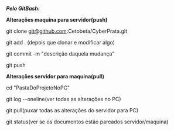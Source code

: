 ***Pelo GitBash:***

**Alterações maquina para servidor(push)**

git clone git@github.com:Cetobeta/CyberPrata.git

git add . (depois que clonar e modificar algo)

git commit -m "descrição daquela mudança"

git push

**Alterações servidor para maquina(pull)**

cd "PastaDoProjetoNoPC"

git log --oneline(ver todas as alterações no PC)

git pull(puxar todas as alterações do servidor para PC)

git status(ver se os documentos estão pareados servidor/maquina)
